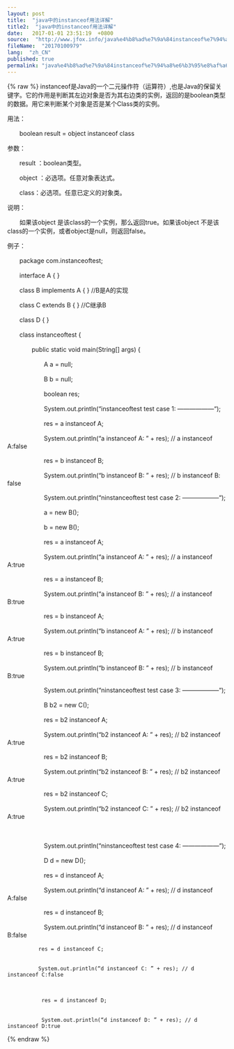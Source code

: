 ```yaml
---
layout: post
title:  "java中的instanceof用法详解"
title2:  "java中的instanceof用法详解"
date:   2017-01-01 23:51:19  +0800
source:  "http://www.jfox.info/java%e4%b8%ad%e7%9a%84instanceof%e7%94%a8%e6%b3%95%e8%af%a6%e8%a7%a3.html"
fileName:  "20170100979"
lang:  "zh_CN"
published: true
permalink: "java%e4%b8%ad%e7%9a%84instanceof%e7%94%a8%e6%b3%95%e8%af%a6%e8%a7%a3.html"
---
```

{% raw %}
instanceof是Java的一个二元操作符（运算符）,也是Java的保留关键字。它的作用是判断其左边对象是否为其右边类的实例，返回的是boolean类型的数据。用它来判断某个对象是否是某个Class类的实例。

用法：

　　boolean result = object instanceof class

参数：

　　result ：boolean类型。

　　object ：必选项。任意对象表达式。

　　class：必选项。任意已定义的对象类。

说明：

　　如果该object 是该class的一个实例，那么返回true。如果该object 不是该class的一个实例，或者object是null，则返回false。

例子：

 

  　　package com.instanceoftest; 
 

  　　interface A { } 
 

  　　class B implements A { } //B是A的实现 
 

  　　class C extends B { } //C继承B 
 

  　　class D { } 
 

  　　class instanceoftest { 
 

  　　　　public static void main(String[] args) { 
 

  　　　　　　A a = null; 
 

  　　　　　　B b = null; 
 

  　　　　　　boolean res; 
 

  　　　　　　System.out.println(“instanceoftest test case 1: ——————“); 
 

  　　　　　　res = a instanceof A; 
 

  　　　　　　System.out.println(“a instanceof A: ” + res); // a instanceof A:false 
 

　　　　　　res = b instanceof B; 
 

　　　　　　System.out.println(“b instanceof B: ” + res); // b instanceof B: false 
 

  　　　　　　System.out.println(“ninstanceoftest test case 2: ——————“); 
 

  　　　　　　a = new B(); 
 

  　　　　　　b = new B(); 
 

  　　　　　　res = a instanceof A; 
 

  　　　　　　System.out.println(“a instanceof A: ” + res); // a instanceof A:true 
 

  　　　　　　res = a instanceof B; 
 

  　　　　　　System.out.println(“a instanceof B: ” + res); // a instanceof B:true 
 

  　　　　　　res = b instanceof A; 
 

  　　　　　　System.out.println(“b instanceof A: ” + res); // b instanceof A:true 
 

  　　　　　　res = b instanceof B; 
 

  　　　　　　System.out.println(“b instanceof B: ” + res); // b instanceof B:true 
 

  　　　　　　System.out.println(“ninstanceoftest test case 3: ——————“); 
 

  　　　　　　B b2 = new C(); 
 

  　　　　　　res = b2 instanceof A; 
 

  　　　　　　System.out.println(“b2 instanceof A: ” + res); // b2 instanceof A:true 
 

  　　　　　　res = b2 instanceof B; 
 

  　　　　　　System.out.println(“b2 instanceof B: ” + res); // b2 instanceof A:true 
 

  　　　　　　res = b2 instanceof C; 
 

  　　　　　　System.out.println(“b2 instanceof C: ” + res); // b2 instanceof A:true 
 

  　　　　　　 
 
   　　　　　　System.out.println(“ninstanceoftest test case 4: ——————“); 
  
 
   　　　　　　D d = new D(); 
  
 
   　　　　　　res = d instanceof A; 
  
 
   　　　　　　System.out.println(“d instanceof A: ” + res); // d instanceof A:false 
  
 
   　　　　　　res = d instanceof B; 
  
 
   　　　　　　System.out.println(“d instanceof B: ” + res); // d instanceof B:false 
  

 
  
    　　　　　　res = d instanceof C; 
   
  
    　　　　　　System.out.println(“d instanceof C: ” + res); // d instanceof C:false 
   
 
   
     　　　　　　res = d instanceof D; 
    
   
     　　　　　　System.out.println(“d instanceof D: ” + res); // d instanceof D:true
{% endraw %}